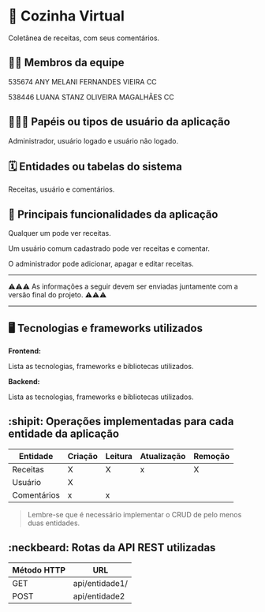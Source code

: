# :checkered_flag: Cozinha Virtual
Coletânea de receitas, com seus comentários.

## :technologist: Membros da equipe
535674 ANY MELANI FERNANDES VIEIRA CC

538446 LUANA STANZ OLIVEIRA MAGALHÃES CC 

## :people_holding_hands: Papéis ou tipos de usuário da aplicação

Administrador, usuário logado e usuário não logado.

## :spiral_calendar: Entidades ou tabelas do sistema

Receitas, usuário e comentários.

## :triangular_flag_on_post:	 Principais funcionalidades da aplicação

Qualquer um pode ver receitas.

Um usuário comum cadastrado pode ver receitas e comentar.

O administrador pode adicionar, apagar e editar receitas.

----

:warning::warning::warning: As informações a seguir devem ser enviadas juntamente com a versão final do projeto. :warning::warning::warning:


----

## :desktop_computer: Tecnologias e frameworks utilizados

**Frontend:**

Lista as tecnologias, frameworks e bibliotecas utilizados.

**Backend:**

Lista as tecnologias, frameworks e bibliotecas utilizados.


## :shipit: Operações implementadas para cada entidade da aplicação


| Entidade| Criação | Leitura | Atualização | Remoção |
| --- | --- | --- | --- | --- | 
| Receitas | X |  X  | x  | X |
| Usuário | X |    |   |  |
| Comentários | x |  x  |   |  |

> Lembre-se que é necessário implementar o CRUD de pelo menos duas entidades.

## :neckbeard: Rotas da API REST utilizadas

| Método HTTP | URL |
| --- | --- |
| GET | api/entidade1/|
| POST | api/entidade2 |
